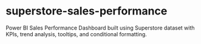 # superstore-sales-performance
Power BI Sales Performance Dashboard built using Superstore dataset with KPIs, trend analysis, tooltips, and conditional formatting.
